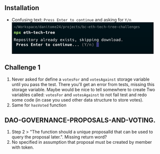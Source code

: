 ## Installation

* Confusing text: `Press Enter to continue` and asking for `Y/n`![alt text](images/image.png)

## Challenge 1

1.  Never asked for define a `votesFor` and `votesAgainst` storage variable until you pass the test. There you'll get an error from tests, missing this storage variable.
Maybe would be nice to tell somewhere to create Two variables called: `votesFor` and `votesAgainst` to not fail test and redo some code (in case you used other data structure to store votes).
2.  Same for `hasVoted` function

## DAO-GOVERNANCE-PROPOSALS-AND-VOTING.
1. Step 2 > "The function should a unique proposalId that can be used to query the proposal later.". Missing return word?
2. No specified in assumption that proposal must be created by member with token.
